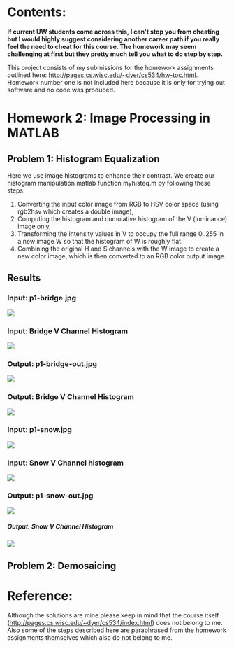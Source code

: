 # Contents:
**If current UW students come across this, I can't stop you from cheating but I would highly suggest considering another career path if you really feel the need to cheat for this course. The homework may seem challenging at first but they pretty much tell you what to do step by step.**

This project consists of my submissions for the homework assignments outlined here: http://pages.cs.wisc.edu/~dyer/cs534/hw-toc.html. Homework number one is not included here because it is only for trying out software and no code was produced.

# Homework 2: Image Processing in MATLAB
## Problem 1: Histogram Equalization
Here we use image histograms to enhance their contrast. We create our histogram manipulation matlab function myhisteq.m by following these steps:
1. Converting the input color image from RGB to HSV color space (using rgb2hsv which creates a double image), 
2. Computing the histogram and cumulative histogram of the V (luminance) image only, 
3. Transforming the intensity values in V to occupy the full range 0..255 in a new image W so that the histogram of W is roughly flat.
4. Combining the original H and S channels with the W image to create a new color image, which is then converted to an RGB color output image. 

## Results
### Input: p1-bridge.jpg
![](HW2_image_processing_in_matlab/P1_histogram_equalization/P1-bridge.jpg)
### Input: Bridge V Channel Histogram
![](HW2_image_processing_in_matlab/P1_histogram_equalization/P1-bridge-Vhist.jpg)
### Output: p1-bridge-out.jpg
![](HW2_image_processing_in_matlab/P1_histogram_equalization/P1-bridge-out.jpg)
### Output: Bridge V Channel Histogram
![](HW2_image_processing_in_matlab/P1_histogram_equalization/P1-bridge-Whist.jpg)

### Input: p1-snow.jpg
![](HW2_image_processing_in_matlab/P1_histogram_equalization/P1-snow.jpg)
### Input: Snow V Channel histogram
![](HW2_image_processing_in_matlab/P1_histogram_equalization/P1-snow-Vhist.jpg)
### Output: p1-snow-out.jpg
![](HW2_image_processing_in_matlab/P1_histogram_equalization/P1-snow-out.jpg)
##### Output: Snow V Channel Histogram
![](HW2_image_processing_in_matlab/P1_histogram_equalization/P1-snow-Whist.jpg)

## Problem 2: Demosaicing


# Reference:
Although the solutions are mine please keep in mind that the course itself (http://pages.cs.wisc.edu/~dyer/cs534/index.html) does not belong to me. Also some of the steps described here are paraphrased from the homework assignments themselves which also do not belong to me.
